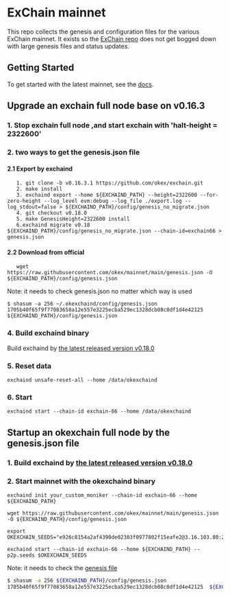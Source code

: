 # ExChain mainnet

This repo collects the genesis and configuration files for the various ExChain
mainnet. It exists so the [ExChain repo](https://github.com/okex/exchain)
does not get bogged down with large genesis files and status updates.

## Getting Started

To get started with the latest mainnet, see the
[docs](https://okexchain-docs.readthedocs.io/en/latest/getting-start/join-okexchain-mainnet.html).


## Upgrade an exchain full node base on v0.16.3

### 1. Stop exchain  full node ,and start exchain with 'halt-height = 2322600'
### 2. two ways to get the genesis.json file
#### 2.1 Export by exchaind
```
   1. git clone -b v0.16.3.1 https://github.com/okex/exchain.git
   2. make install
   3. exchaind export --home ${EXCHAIND_PATH} --height=2322600 --for-zero-height --log_level evm:debug --log_file ./export.log --log_stdout=false > ${EXCHAIND_PATH}/config/genesis_no_migrate.json
   4. git checkout v0.18.0
   5. make GenesisHeight=2322600 install
   6.exchaind migrate v0.18 ${EXCHAIND_PATH}/config/genesis_no_migrate.json --chain-id=exchain66 > genesis.json
```
#### 2.2 Download from official
```
   wget https://raw.githubusercontent.com/okex/mainnet/main/genesis.json -O ${EXCHAIND_PATH}/config/genesis.json
```
Note: it needs to check genesis.json no matter which way is used
```
$ shasum -a 256 ~/.okexchaind/config/genesis.json
1705b40f65f9f77083658a12e557e3225ecba529ec1328dcb08c0df1d4e42125  ${EXCHAIND_PATH}/config/genesis.json
```
### 4. Build exchaind binary
Build exchaind by [the latest released version v0.18.0](https://github.com/okex/exchain/releases/tag/v0.18.0)

### 5. Reset data
`exchaind unsafe-reset-all --home /data/okexchaind`
### 6. Start
`exchaind start --chain-id exchain-66 --home /data/okexchaind`


## Startup an okexchain full node by the genesis.json file
### 1. Build exchaind by [the latest released version v0.18.0](https://github.com/okex/exchain/releases/tag/v0.18.0)


### 2. Start mainnet with the okexchaind binary

```
exchaind init your_custom_moniker --chain-id exchain-66 --home ${EXCHAIND_PATH}

wget https://raw.githubusercontent.com/okex/mainnet/main/genesis.json -O ${EXCHAIND_PATH}/config/genesis.json

export OKEXCHAIN_SEEDS="e926c8154a2af4390de02303f0977802f15eafe2@3.16.103.80:26656,7fa5b1d1f1e48659fa750b6aec702418a0e75f13@35.177.8.240:26656,c8f32b793871b56a11d94336d9ce6472f893524b@18.167.16.85:26656"

exchaind start --chain-id exchain-66 --home ${EXCHAIND_PATH} --p2p.seeds $OKEXCHAIN_SEEDS
```

Note: it needs to check the [genesis file](https://raw.githubusercontent.com/okex/mainnet/main/genesis.json)

```bash
$ shasum -a 256 ${EXCHAIND_PATH}/config/genesis.json
1705b40f65f9f77083658a12e557e3225ecba529ec1328dcb08c0df1d4e42125  ${EXCHAIND_PATH}/config/genesis.json
```
